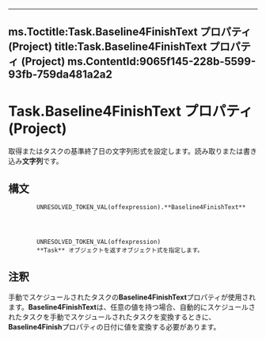 

---
ms.Toctitle:Task.Baseline4FinishText プロパティ (Project)
title:Task.Baseline4FinishText プロパティ (Project)
ms.ContentId:9065f145-228b-5599-93fb-759da481a2a2
---
# Task.Baseline4FinishText プロパティ (Project)




取得またはタスクの基準終了日の文字列形式を設定します。読み取りまたは書き込み**文字列**です。

## 構文

            UNRESOLVED_TOKEN_VAL(offexpression).**Baseline4FinishText**




            UNRESOLVED_TOKEN_VAL(offexpression)
            **Task** オブジェクトを返すオブジェクト式を指定します。



## 注釈
手動でスケジュールされたタスクの**Baseline4FinishText**プロパティが使用されます。**Baseline4FinishText**は、任意の値を持つ場合、自動的にスケジュールされたタスクを手動でスケジュールされたタスクを変換するときに、 **Baseline4Finish**プロパティの日付に値を変換する必要があります。





